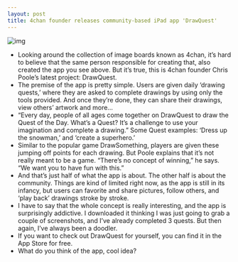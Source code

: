 ```yaml
---
layout: post
title: 4chan founder releases community-based iPad app 'DrawQuest'
---
```

![img](http://media.idownloadblog.com/wp-content/uploads/2013/02/drawquest-ss.png)
* Looking around the collection of image boards known as 4chan, it’s hard to believe that the same person responsible for creating that, also created the app you see above. But it’s true, this is 4chan founder Chris Poole’s latest project: DrawQuest.
* The premise of the app is pretty simple. Users are given daily ‘drawing quests,’ where they are asked to complete drawings by using only the tools provided. And once they’re done, they can share their drawings, view others’ artwork and more…
* “Every day, people of all ages come together on DrawQuest to draw the Quest of the Day. What’s a Quest? It’s a challenge to use your imagination and complete a drawing.” Some Quest examples: ‘Dress up the snowman,’ and ‘create a superhero.’
* Similar to the popular game DrawSomething, players are given these jumping off points for each drawing. But Poole explains that it’s not really meant to be a game. “There’s no concept of winning,” he says. “We want you to have fun with this.”
* And that’s just half of what the app is about. The other half is about the community. Things are kind of limited right now, as the app is still in its infancy, but users can favorite and share pictures, follow others, and ‘play back’ drawings stroke by stroke.
* I have to say that the whole concept is really interesting, and the app is surprisingly addictive. I downloaded it thinking I was just going to grab a couple of screenshots, and I’ve already completed 3 quests. But then again, I’ve always been a doodler.
* If you want to check out DrawQuest for yourself, you can find it in the App Store for free.
* What do you think of the app, cool idea?

